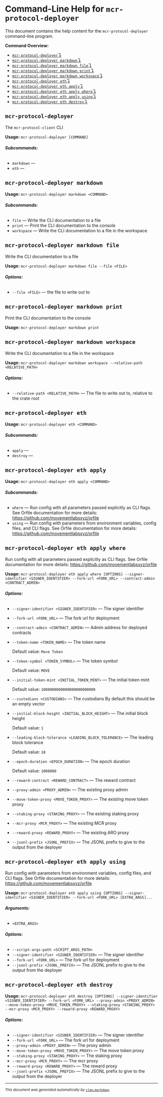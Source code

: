 # Command-Line Help for `mcr-protocol-deployer`

This document contains the help content for the `mcr-protocol-deployer` command-line program.

**Command Overview:**

* [`mcr-protocol-deployer`↴](#mcr-protocol-deployer)
* [`mcr-protocol-deployer markdown`↴](#mcr-protocol-deployer-markdown)
* [`mcr-protocol-deployer markdown file`↴](#mcr-protocol-deployer-markdown-file)
* [`mcr-protocol-deployer markdown print`↴](#mcr-protocol-deployer-markdown-print)
* [`mcr-protocol-deployer markdown workspace`↴](#mcr-protocol-deployer-markdown-workspace)
* [`mcr-protocol-deployer eth`↴](#mcr-protocol-deployer-eth)
* [`mcr-protocol-deployer eth apply`↴](#mcr-protocol-deployer-eth-apply)
* [`mcr-protocol-deployer eth apply where`↴](#mcr-protocol-deployer-eth-apply-where)
* [`mcr-protocol-deployer eth apply using`↴](#mcr-protocol-deployer-eth-apply-using)
* [`mcr-protocol-deployer eth destroy`↴](#mcr-protocol-deployer-eth-destroy)

## `mcr-protocol-deployer`

The `mcr-protocol-client` CLI

**Usage:** `mcr-protocol-deployer [COMMAND]`

###### **Subcommands:**

* `markdown` — 
* `eth` — 



## `mcr-protocol-deployer markdown`

**Usage:** `mcr-protocol-deployer markdown <COMMAND>`

###### **Subcommands:**

* `file` — Write the CLI documentation to a file
* `print` — Print the CLI documentation to the console
* `workspace` — Write the CLI documentation to a file in the workspace



## `mcr-protocol-deployer markdown file`

Write the CLI documentation to a file

**Usage:** `mcr-protocol-deployer markdown file --file <FILE>`

###### **Options:**

* `--file <FILE>` — the file to write out to



## `mcr-protocol-deployer markdown print`

Print the CLI documentation to the console

**Usage:** `mcr-protocol-deployer markdown print`



## `mcr-protocol-deployer markdown workspace`

Write the CLI documentation to a file in the workspace

**Usage:** `mcr-protocol-deployer markdown workspace --relative-path <RELATIVE_PATH>`

###### **Options:**

* `--relative-path <RELATIVE_PATH>` — The file to write out to, relative to the crate root



## `mcr-protocol-deployer eth`

**Usage:** `mcr-protocol-deployer eth <COMMAND>`

###### **Subcommands:**

* `apply` — 
* `destroy` — 



## `mcr-protocol-deployer eth apply`

**Usage:** `mcr-protocol-deployer eth apply <COMMAND>`

###### **Subcommands:**

* `where` — Run config with all parameters passed explicitly as CLI flags. See Orfile documentation for more details: <https://github.com/movementlabsxyz/orfile>
* `using` — Run config with parameters from environment variables, config files, and CLI flags. See Orfile documentation for more details: <https://github.com/movementlabsxyz/orfile>



## `mcr-protocol-deployer eth apply where`

Run config with all parameters passed explicitly as CLI flags. See Orfile documentation for more details: <https://github.com/movementlabsxyz/orfile>

**Usage:** `mcr-protocol-deployer eth apply where [OPTIONS] --signer-identifier <SIGNER_IDENTIFIER> --fork-url <FORK_URL> --contract-admin <CONTRACT_ADMIN>`

###### **Options:**

* `--signer-identifier <SIGNER_IDENTIFIER>` — The signer identifier
* `--fork-url <FORK_URL>` — The fork url for deployment
* `--contract-admin <CONTRACT_ADMIN>` — Admin address for deployed contracts
* `--token-name <TOKEN_NAME>` — The token name

  Default value: `Move Token`
* `--token-symbol <TOKEN_SYMBOL>` — The token symbol

  Default value: `MOVE`
* `--initial-token-mint <INITIAL_TOKEN_MINT>` — The initial token mint

  Default value: `1000000000000000000000000`
* `--custodians <CUSTODIANS>` — The custodians By default this should be an empty vector
* `--initial-block-height <INITIAL_BLOCK_HEIGHT>` — The initial block height

  Default value: `1`
* `--leading-block-tolerance <LEADING_BLOCK_TOLERANCE>` — The leading block tolerance

  Default value: `10`
* `--epoch-duration <EPOCH_DURATION>` — The epoch duration

  Default value: `1000000`
* `--reward-contract <REWARD_CONTRACT>` — The reward contract
* `--proxy-admin <PROXY_ADMIN>` — The existing proxy admin
* `--move-token-proxy <MOVE_TOKEN_PROXY>` — The existing move token proxy
* `--staking-proxy <STAKING_PROXY>` — The existing staking proxy
* `--mcr-proxy <MCR_PROXY>` — The existing MCR proxy
* `--reward-proxy <REWARD_PROXY>` — The existing ARO proxy
* `--jsonl-prefix <JSONL_PREFIX>` — The JSONL prefix to give to the output from the deployer



## `mcr-protocol-deployer eth apply using`

Run config with parameters from environment variables, config files, and CLI flags. See Orfile documentation for more details: <https://github.com/movementlabsxyz/orfile>

**Usage:** `mcr-protocol-deployer eth apply using [OPTIONS] --signer-identifier <SIGNER_IDENTIFIER> --fork-url <FORK_URL> [EXTRA_ARGS]...`

###### **Arguments:**

* `<EXTRA_ARGS>`

###### **Options:**

* `--script-args-path <SCRIPT_ARGS_PATH>`
* `--signer-identifier <SIGNER_IDENTIFIER>` — The signer identifier
* `--fork-url <FORK_URL>` — The fork url for deployment
* `--jsonl-prefix <JSONL_PREFIX>` — The JSONL prefix to give to the output from the deployer



## `mcr-protocol-deployer eth destroy`

**Usage:** `mcr-protocol-deployer eth destroy [OPTIONS] --signer-identifier <SIGNER_IDENTIFIER> --fork-url <FORK_URL> --proxy-admin <PROXY_ADMIN> --move-token-proxy <MOVE_TOKEN_PROXY> --staking-proxy <STAKING_PROXY> --mcr-proxy <MCR_PROXY> --reward-proxy <REWARD_PROXY>`

###### **Options:**

* `--signer-identifier <SIGNER_IDENTIFIER>` — The signer identifier
* `--fork-url <FORK_URL>` — The fork url for deployment
* `--proxy-admin <PROXY_ADMIN>` — The proxy admin
* `--move-token-proxy <MOVE_TOKEN_PROXY>` — The move token proxy
* `--staking-proxy <STAKING_PROXY>` — The staking proxy
* `--mcr-proxy <MCR_PROXY>` — The mcr proxy
* `--reward-proxy <REWARD_PROXY>` — The reward proxy
* `--jsonl-prefix <JSONL_PREFIX>` — The JSONL prefix to give to the output from the deployer



<hr/>

<small><i>
    This document was generated automatically by
    <a href="https://crates.io/crates/clap-markdown"><code>clap-markdown</code></a>.
</i></small>
